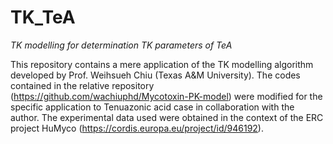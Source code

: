 # TK_TeA
_TK modelling for determination TK parameters of TeA_

This repository contains a mere application of the TK modelling algorithm developed by Prof. Weihsueh Chiu (Texas A&M University). The codes contained in the relative repository (https://github.com/wachiuphd/Mycotoxin-PK-model) were modified for the specific application to Tenuazonic acid case in collaboration with the author.
The experimental data used were obtained in the context of the ERC project HuMyco (https://cordis.europa.eu/project/id/946192). 
